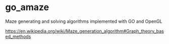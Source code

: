 # go_amaze
Maze generating and solving algorithms implemented with GO and OpenGL

https://en.wikipedia.org/wiki/Maze_generation_algorithm#Graph_theory_based_methods